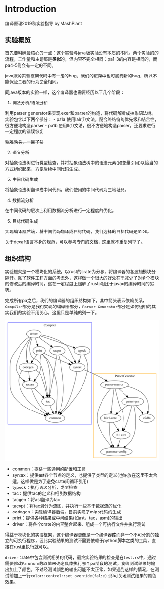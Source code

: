 # Introduction

编译原理2019秋实验指导 by MashPlant

## 实验概览

首先要明确最核心的一点：这个实验与java版实验没有本质的不同。两个实验的的流程，工作量和主题都是**类似**的，但内容不完全相同：pa1-3的内容是相同的，而pa4-5则会有一定的不同。

java版的实验框架代码中有一定的bug，我们的框架中也可能有新的bug，所以不能保证二者的行为完全相同。

同java版本的实验一样，这个编译器也需要经历以下几个阶段：

1. 词法分析/语法分析

  利用parser generator来实现lexer和parser的构造，将代码解析成抽象语法树。实验包含以下两个部分：
    - pa1a 使用lalr(1)文法，配合终结符的优先级和结合性，很方便地构造parser
    - pa1b 使用ll(1)文法，很不方便地构造parser，还要求进行一定程度的错误恢复
  
  ~~孰难孰易，一目了然~~

2. 语义分析

  对抽象语法树进行类型检查，并将抽象语法树中的语法元素(如变量引用)以恰当的方式组织起来，方便后续中间代码生成。

5. 中间代码生成

  将抽象语法树翻译成中间代码，我们使用的中间代码为三地址码。

4. 数据流分析

  在中间代码的层次上利用数据流分析进行一定程度的优化。

5. 目标代码生成

  实现编译器后端，将中间代码翻译成目标代码，我们选择的目标代码是mips。

关于decaf语言本身的规范，可以参考专门的文档，这里就不重复列举了。

## 组织结构

实验框架是一个模块化的系统，以rust的crate为分界，将编译器的各逻辑模块分隔开。除了软件工程方面的考虑外，这样做一个很大的好处在于减少了对单个模块的修改后的编译时间，这在一定程度上缓解了rustc相比于javac的编译时间的劣势。

完成所有pa之后，我们的编译器的组织结构如下，其中箭头表示依赖关系，`Compiler`部分是我们实现的编译器部分，`Parser Generator`部分是如何组织的其实我们的实验不用关心，这里只是单纯的列一下。

![arch](./pic/arch.png)

- common：提供一些通用的配置和工具
- syntax：提供ast各个节点的定义，也提供了类型的定义(也许放在这里不太合适，这样做是为了避免crate间循环引用)
- typeck：执行语义分析，类型检查
- tac：提供tac的定义和相关数据结构
- tacgen：将ast翻译为tac
- tacopt：将tac划分为流图，并执行一些基于数据流的优化
- codegen：实现编译器后端，目前实现了mips代码的生成
- print：提供各种结果或中间结果(如ast，tac，asm)的输出
- driver：将各个crate的内容整合起来，组成一个可执行文件并执行测试

得益于模块化的实验框架，这个编译器更像是一个编译器**库**而非一个不可分割的独立的可执行程序，因此实验结果的测试不需要依赖于python脚本之类的工具，直接在rust里执行就可以。

`driver` crate中包含测试相关的代码，最终实验结果的检查是在`test.rs`中，通过需要修改`Pa` enum的取值来确定具体执行哪个pa阶段的测试。我给测试结果的输出加上了颜色，不过经测试颜色的输出可能不太正常，如果遇到这样的情况，在测试前加上一行`color::control::set_override(false);`即可关闭测试结果的颜色效果。